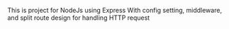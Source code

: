 
This is project for NodeJs using Express
With config setting, middleware, and split route design for handling HTTP request
